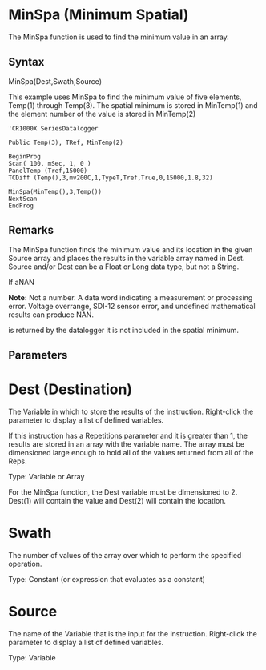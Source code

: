 # MinSpa (Minimum Spatial)

The MinSpa function is used to find the minimum value in an array.

## Syntax

MinSpa(Dest,Swath,Source)

This example uses MinSpa to find the minimum value of five elements, Temp(1) through Temp(3). The spatial minimum is stored in MinTemp(1) and the element number of the value is stored in MinTemp(2)

```
'CR1000X SeriesDatalogger

Public Temp(3), TRef, MinTemp(2)

BeginProg
Scan( 100, mSec, 1, 0 )
PanelTemp (Tref,15000)
TCDiff (Temp(),3,mv200C,1,TypeT,Tref,True,0,15000,1.8,32)

MinSpa(MinTemp(),3,Temp())
NextScan
EndProg
```

## Remarks

The MinSpa function finds the minimum value and its location in the given Source array and places the results in the variable array named in Dest. Source and/or Dest can be a Float or Long data type, but not a String.

If aNAN

**Note:** Not a number. A data word indicating a measurement or processing error. Voltage overrange, SDI-12 sensor error, and undefined mathematical results can produce NAN.

is returned by the datalogger it is not included in the spatial minimum.

## Parameters

# Dest (Destination)

The Variable in which to store the results of the instruction. Right-click the parameter to display a list of defined variables.

If this instruction has a Repetitions parameter and it is greater than 1, the results are stored in an array with the variable name. The array must be dimensioned large enough to hold all of the values returned from all of the Reps.

Type: Variable or Array

For the MinSpa function, the Dest variable must be dimensioned to 2. Dest(1) will contain the value and Dest(2) will contain the location.

# Swath

The number of values of the array over which to perform the specified operation.

Type: Constant (or expression that evaluates as a constant)

# Source

The name of the Variable that is the input for the instruction. Right-click the parameter to display a list of defined variables.

Type: Variable
